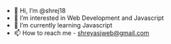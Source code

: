 - 👋 Hi, I’m @shrej18
- 👀 I’m interested in Web Development and Javascript
- 🌱 I’m currently learning Javascript
- 📫 How to reach me - shreyasjweb@gmail.com

<!---
shrej18/shrej18 is a ✨ special ✨ repository because its `README.md` (this file) appears on your GitHub profile.
You can click the Preview link to take a look at your changes.
--->
